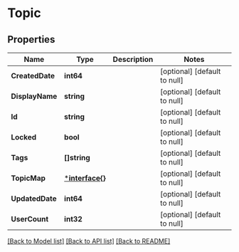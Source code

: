 # Topic

## Properties
Name | Type | Description | Notes
------------ | ------------- | ------------- | -------------
**CreatedDate** | **int64** |  | [optional] [default to null]
**DisplayName** | **string** |  | [optional] [default to null]
**Id** | **string** |  | [optional] [default to null]
**Locked** | **bool** |  | [optional] [default to null]
**Tags** | **[]string** |  | [optional] [default to null]
**TopicMap** | [***interface{}**](interface{}.md) |  | [optional] [default to null]
**UpdatedDate** | **int64** |  | [optional] [default to null]
**UserCount** | **int32** |  | [optional] [default to null]

[[Back to Model list]](../README.md#documentation-for-models) [[Back to API list]](../README.md#documentation-for-api-endpoints) [[Back to README]](../README.md)


